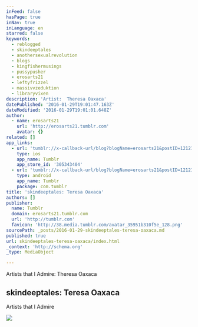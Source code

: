 ```yaml
---
inFeed: false
hasPage: true
inNav: true
inLanguage: en
starred: false
keywords:
  - reblogged
  - skindeeptales
  - anothersexualrevolution
  - blogs
  - kingfishermusings
  - pussypusher
  - erosarts21
  - leftyfrizzel
  - massivvzeduktion
  - libraryvixen
description: 'Artist:  Theresa Oaxaca'
datePublished: '2016-01-29T19:01:47.163Z'
dateModified: '2016-01-29T19:01:01.648Z'
author:
  - name: erosarts21
    url: 'http://erosarts21.tumblr.com'
    avatar: {}
related: []
app_links:
  - url: 'tumblr://x-callback-url/blog?blogName=erosarts21&postID=121216944672'
    type: ios
    app_name: Tumblr
    app_store_id: '305343404'
  - url: 'tumblr://x-callback-url/blog?blogName=erosarts21&postID=121216944672'
    type: android
    app_name: Tumblr
    package: com.tumblr
title: 'skindeeptales: Teresa Oaxaca'
authors: []
publisher:
  name: Tumblr
  domain: erosarts21.tumblr.com
  url: 'http://tumblr.com'
  favicon: 'http://38.media.tumblr.com/avatar_35951b310f5e_128.png'
sourcePath: _posts/2016-01-29-skindeeptales-teresa-oaxaca.md
published: true
url: skindeeptales-teresa-oaxaca/index.html
_context: 'http://schema.org'
_type: MediaObject

---
```

Artists that I Admire:  Theresa Oaxaca

<article style=""><h1>skindeeptales: Teresa Oaxaca</h1><p>Artists that I Admire</p><img src="https://s3-us-west-2.amazonaws.com/the-grid-img/p/1316ca23d7b180c97847609b14b6baf18907b8b5.jpg" /></article>